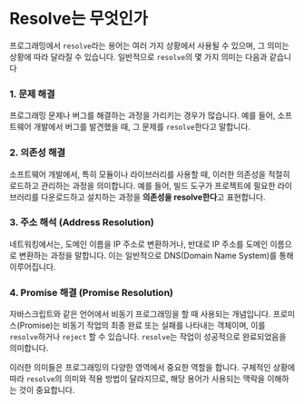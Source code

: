 # Resolve는 무엇인가

프로그래밍에서 `resolve`라는 용어는 여러 가지 상황에서 사용될 수 있으며, 그 의미는 상황에 따라 달라질 수 있습니다. 일반적으로 `resolve`의 몇 가지 의미는 다음과 같습니다

### 1. 문제 해결
프로그래밍 문제나 버그를 해결하는 과정을 가리키는 경우가 많습니다. 예를 들어, 소프트웨어 개발에서 버그를 발견했을 때, 그 문제를 `resolve`한다고 말합니다.

### 2. 의존성 해결
소프트웨어 개발에서, 특히 모듈이나 라이브러리를 사용할 때, 이러한 의존성을 적절히 로드하고 관리하는 과정을 의미합니다. 예를 들어, 빌드 도구가 프로젝트에 필요한 라이브러리를 다운로드하고 설치하는 과정을 <b>의존성을 resolve한다</b>고 표현합니다.

### 3. 주소 해석 (Address Resolution)
네트워킹에서는, 도메인 이름을 IP 주소로 변환하거나, 반대로 IP 주소를 도메인 이름으로 변환하는 과정을 말합니다. 이는 일반적으로 DNS(Domain Name System)를 통해 이루어집니다.

### 4. Promise 해결 (Promise Resolution)
자바스크립트와 같은 언어에서 비동기 프로그래밍을 할 때 사용되는 개념입니다. 프로미스(Promise)는 비동기 작업의 최종 완료 또는 실패를 나타내는 객체이며, 이를 `resolve`하거나 `reject` 할 수 있습니다. `resolve`는 작업이 성공적으로 완료되었음을 의미합니다.

이러한 의미들은 프로그래밍의 다양한 영역에서 중요한 역할을 합니다. 구체적인 상황에 따라 `resolve`의 의미와 적용 방법이 달라지므로, 해당 용어가 사용되는 맥락을 이해하는 것이 중요합니다.